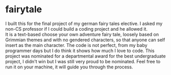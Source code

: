 # fairytale



I built this for the final project of my german fairy tales elective. I asked my non-CS professor if I could build a coding project and he allowed it.  
It is a text-based choose your own adventure fairy tale, loosely based on Grimmian themes and with no gendered characters, so that anyone can self insert as the main character. 
The code is not perfect, from my baby programmer days but I do think it shows how much I love to code. This project was nominated for a departmental award for the best undergraduate project, I didn't win but I was still very proud to be nominated. 
Feel free to run it on your machine, it will guide you through the process.

